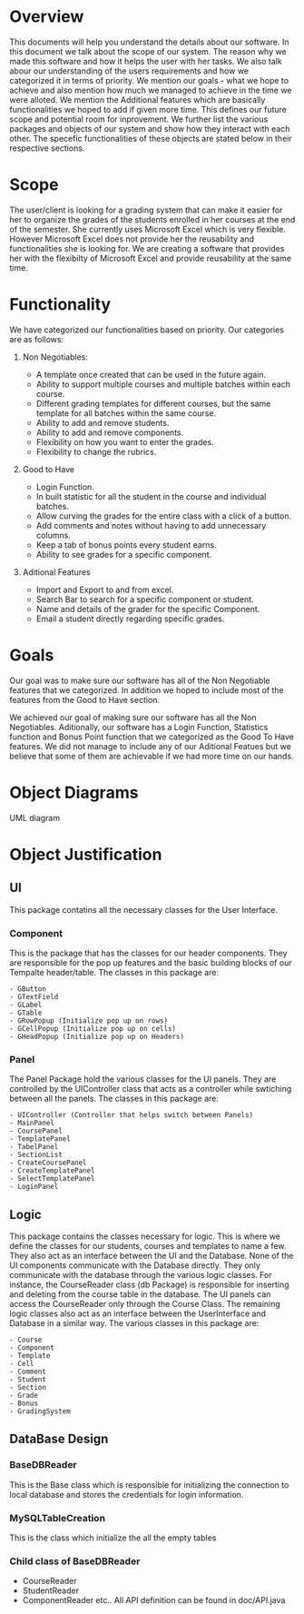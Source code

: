 # Overview
  This documents will help you understand the details about our software. In this document we talk about the scope of our system. The reason why we made this software and how it helps the user with her tasks. We also talk abour our understanding of the users requirements and how we categorized it in terms of priority. We mention our goals - what we hope to achieve and also mention how much we managed to achieve in the time we were alloted. We mention the Additional features which are basically functionalities we hoped to add if given more time. This defines our future scope and potential room for inprovement. We further list the various packages and objects of our system and show how they interact with each other. The specefic functionalities of these objects are stated below in their respective sections.

# Scope
  The user/client is looking for a grading system that can make it easier for her to organize the grades of the students enrolled in her courses at the end of the semester. She currently uses Microsoft Excel which is very flexible. However Microsoft Excel does not provide her the reusability and functionalities she is looking for. We are creating a software that provides her with the flexibilty of Microsoft Excel and provide reusability at the same time.

# Functionality
  We have categorized our functionalities based on priority. Our categories are as follows:
  
  1) Non Negotiables:
      - A template once created that can be used in the future again.
      - Ability to support multiple courses and multiple batches within each course.
      - Different grading templates for different courses, but the same template for all batches within the same course.
      - Ability to add and remove students.
      - Ability to add and remove components.
      - Flexibility on how you want to enter the grades.
      - Flexibility to change the rubrics.
      
   2) Good to Have
      - Login Function.
      - In built statistic for all the student in the course and individual batches.
      - Allow curving the grades for the entire class with a click of a button.
      - Add comments and notes without having to add unnecessary columns.
      - Keep a tab of bonus points every student earns.
      - Ability to see grades for a specific component.
      
   3) Aditional Features
      - Import and Export to and from excel.
      - Search Bar to search for a specific component or student.
      - Name and details of the grader for the specific Component.
      - Email a student directly regarding specific grades.

# Goals
  Our goal was to make sure our software has all of the Non Negotiable features that we categorized. In addition we hoped to include most of the features from the Good to Have section.
  
  We achieved our goal of making sure our software has all the Non Negotiables. Aditionally, our software has a Login Function, Statistics function and Bonus Point function that we categorized as the Good To Have features. We did not manage to include any of our Aditional Featues but we believe that some of them are achievable if we had more time on our hands.
  
  
# Object Diagrams
UML diagram

# Object Justification

## UI
This package contatins all the necessary classes for the User Interface.

### Component
  This is the package that has the classes for our header components. They are responsible for the pop up features and the basic building blocks of our Tempalte header/table. The classes in this package are:
    
    - GButton
    - GTextField
    - GLabel
    - GTable
    - GRowPopup (Initialize pop up on rows)
    - GCellPopup (Initialize pop up on cells)
    - GHeadPopup (Initialize pop up on Headers)

### Panel
  The Panel Package hold the various classes for the UI panels. They are controlled by the UIController class that acts as a controller while swtiching between all the panels. The classes in this package are:
  
    - UIController (Controller that helps switch between Panels)
    - MainPanel
    - CoursePanel
    - TemplatePanel
    - TabelPanel
    - SectionList
    - CreateCoursePanel
    - CreateTemplatePanel
    - SelectTemplatePanel
    - LoginPanel
    
    
 ## Logic
  This package contains the classes necessary for logic. This is where we define the classes for our students, courses and templates to name a few. They also act as an interface between the UI and the Database. None of the UI components communicate with the Database directly. They only communicate with the database through the various logic classes. For instance, the CourseReader class (db Package) is responsible for inserting and deleting from the course table in the database. The UI panels can access the CourseReader only through the Course Class. The remaining logic classes also act as an interface between the UserInterface and Database in a similar way. The various classes in this package are: 
  
    - Course
    - Component
    - Template
    - Cell
    - Comment
    - Student
    - Section
    - Grade
    - Bonus
    - GradingSystem
    
## DataBase Design 
### BaseDBReader 
This is the Base class which is responsible for initializing the connection to local database and stores the credentials for login information. 

### MySQLTableCreation 
This is the class which initialize the all the empty tables 

### Child class of BaseDBReader 
- CourseReader 
- StudentReader 
- ComponentReader etc.. 
All API definition can be found in doc/API.java


